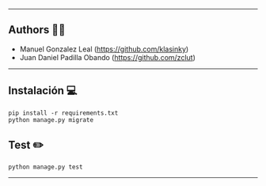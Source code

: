 
---
## Authors :man_technologist:
- Manuel Gonzalez Leal (https://github.com/klasinky)
- Juan Daniel Padilla Obando (https://github.com/zclut)
---

## Instalación :computer:
```
pip install -r requirements.txt
python manage.py migrate
```

## Test :pencil2:
```
python manage.py test
```

---
